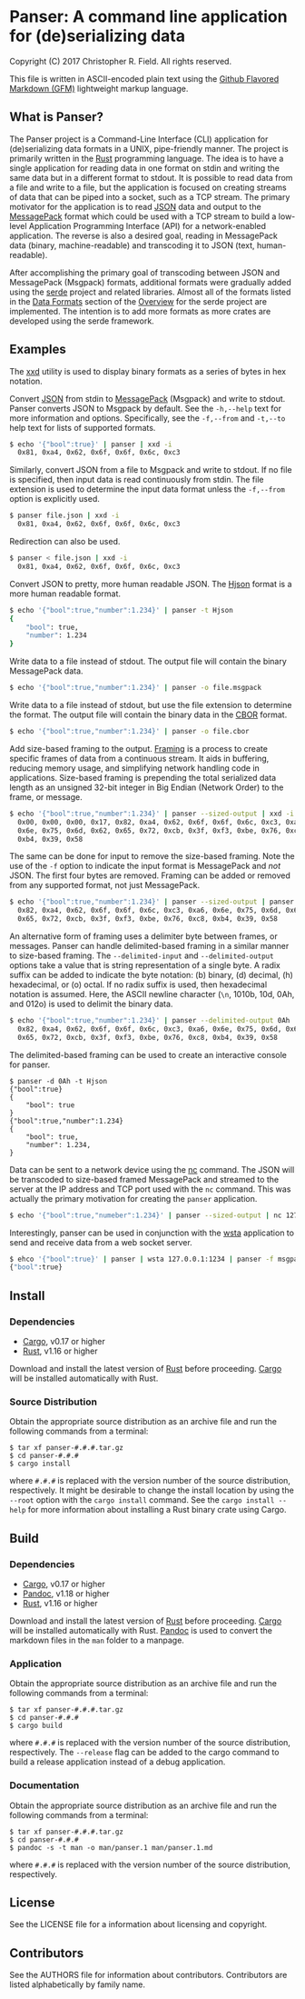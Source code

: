 # Panser: A command line application for (de)serializing data #

Copyright (C) 2017 Christopher R. Field. All rights reserved.

This file is written in ASCII-encoded plain text using the [Github Flavored Markdown (GFM)](https://help.github.com/articles/github-flavored-markdown/) lightweight markup language.

## What is Panser? ##

The Panser project is a Command-Line Interface (CLI) application for (de)serializing data formats in a UNIX, pipe-friendly manner. The project is primarily written in the [Rust](http://www.rust-lang.org) programming language. The idea is to have a single application for reading data in one format on stdin and writing the same data but in a different format to stdout. It is possible to read data from a file and write to a file, but the application is focused on creating streams of data that can be piped into a socket, such as a TCP stream. The primary motivator for the application is to read [JSON](http://www.json.org/) data and output to the [MessagePack](http://msgpack.org/index.html) format which could be used with a TCP stream to build a low-level Application Programming Interface (API) for a network-enabled application. The reverse is also a desired goal, reading in MessagePack data (binary, machine-readable) and transcoding it to JSON (text, human-readable).

After accomplishing the primary goal of transcoding between JSON and MessagePack (Msgpack) formats, additional formats were gradually added using the [serde](https://github.com/serde-rs/serde) project and related libraries. Almost all of the formats listed in the [Data Formats](https://serde.rs/#data-formats) section of the [Overview](https://serde.rs/) for the serde project are implemented. The intention is to add more formats as more crates are developed using the serde framework.

## Examples ##

The [xxd](http://linuxcommand.org/man_pages/xxd1.html) utility is used to display binary formats as a series of bytes in hex notation. 

Convert [JSON](http://www.json.org) from stdin to [MessagePack](http://msgpack.org) (Msgpack) and write to stdout. Panser converts JSON to Msgpack by default. See the `-h,--help` text for more information and options. Specifically, see the `-f,--from` and `-t,--to` help text for lists of supported formats. 

```bash
$ echo '{"bool":true}' | panser | xxd -i
  0x81, 0xa4, 0x62, 0x6f, 0x6f, 0x6c, 0xc3
```

Similarly, convert JSON from a file to Msgpack and write to stdout. If no file is specified, then input data is read continuously from stdin. The file extension is used to determine the input data format unless the `-f,--from` option is explicitly used.

```bash
$ panser file.json | xxd -i
  0x81, 0xa4, 0x62, 0x6f, 0x6f, 0x6c, 0xc3
```

Redirection can also be used.

```bash
$ panser < file.json | xxd -i
  0x81, 0xa4, 0x62, 0x6f, 0x6f, 0x6c, 0xc3
```

Convert JSON to pretty, more human readable JSON. The [Hjson](https://hjson.org) format is a more human readable format.

```bash
$ echo '{"bool":true,"number":1.234}' | panser -t Hjson
{
    "bool": true,
    "number": 1.234
}
```

Write data to a file instead of stdout. The output file will contain the binary MessagePack data.

```bash
$ echo '{"bool":true,"number":1.234}' | panser -o file.msgpack
```

Write data to a file instead of stdout, but use the file extension to determine the format. The output file will contain the binary data in the [CBOR](http://cbor.io/) format.

```bash
$ echo '{"bool":true,"number":1.234}' | panser -o file.cbor
```

Add size-based framing to the output. [Framing](https://en.wikipedia.org/wiki/Frame_(networking)) is a process to create specific frames of data from a continuous stream. It aids in buffering, reducing memory usage, and simplifying network handling code in applications. Size-based framing is prepending the total serialized data length as an unsigned 32-bit integer in Big Endian (Network Order) to the frame, or message.

```bash
$ echo '{"bool":true,"number":1.234}' | panser --sized-output | xxd -i
  0x00, 0x00, 0x00, 0x17, 0x82, 0xa4, 0x62, 0x6f, 0x6f, 0x6c, 0xc3, 0xa6,
  0x6e, 0x75, 0x6d, 0x62, 0x65, 0x72, 0xcb, 0x3f, 0xf3, 0xbe, 0x76, 0xc8,
  0xb4, 0x39, 0x58
```

The same can be done for input to remove the size-based framing. Note the use of the `-f` option to indicate the input format is MessagePack and _not_ JSON. The first four bytes are removed. Framing can be added or removed from any supported format, not just MessagePack.

```bash
$ echo '{"bool":true,"number":1.234}' | panser --sized-output | panser -f msgpack --sized-input | xxd -i
  0x82, 0xa4, 0x62, 0x6f, 0x6f, 0x6c, 0xc3, 0xa6, 0x6e, 0x75, 0x6d, 0x62,
  0x65, 0x72, 0xcb, 0x3f, 0xf3, 0xbe, 0x76, 0xc8, 0xb4, 0x39, 0x58
```

An alternative form of framing uses a delimiter byte between frames, or messages. Panser can handle delimited-based framing in a similar manner to size-based framing. The `--delimited-input` and `--delimited-output` options take a value that is string representation of a single byte. A radix suffix can be added to indicate the byte notation: (b) binary, (d) decimal, (h) hexadecimal, or (o) octal. If no radix suffix is used, then hexadecimal notation is assumed. Here, the ASCII newline character (`\n`, 1010b, 10d, 0Ah, and 012o) is used to delimit the binary data.

```bash
$ echo '{"bool":true,"number":1.234}' | panser --delimited-output 0Ah | panser -f msgpack --delimited-input 0Ah | xxd -i
  0x82, 0xa4, 0x62, 0x6f, 0x6f, 0x6c, 0xc3, 0xa6, 0x6e, 0x75, 0x6d, 0x62,
  0x65, 0x72, 0xcb, 0x3f, 0xf3, 0xbe, 0x76, 0xc8, 0xb4, 0x39, 0x58
```

The delimited-based framing can be used to create an interactive console for panser.

```
$ panser -d 0Ah -t Hjson
{"bool":true}
{
    "bool": true
}
{"bool":true,"number":1.234}
{
    "bool": true,
    "number": 1.234,
}
```

Data can be sent to a network device using the [nc](https://linux.die.net/man/1/nc) command. The JSON will be transcoded to size-based framed MessagePack and streamed to the server at the IP address and TCP port used with the `nc` command. This was actually the primary motivation for creating the `panser` application.

```bash
$ echo '{"bool":true,"numeber":1.234}' | panser --sized-output | nc 127.0.0.1 1234
```

Interestingly, panser can be used in conjunction with the [wsta](https://github.com/esphen/wsta) application to send and receive data from a web socket server.

```bash
$ ehco '{"bool":true}' | panser | wsta 127.0.0.1:1234 | panser -f msgpack -t json
{"bool":true}
```

## Install ##

### Dependencies ###

- [Cargo](https://crates.io/), v0.17 or higher
- [Rust](https://www.rust-lang.org/), v1.16 or higher

Download and install the latest version of [Rust](https://www.rust-lang.org) before proceeding. [Cargo](https://crates.io) will be installed automatically with Rust.

### Source Distribution ###

Obtain the appropriate source distribution as an archive file and run the following commands from a terminal:

    $ tar xf panser-#.#.#.tar.gz
    $ cd panser-#.#.#
    $ cargo install

where `#.#.#` is replaced with the version number of the source distribution, respectively. It might be desirable to change the install location by using the `--root` option with the `cargo install` command. See the `cargo install --help` for more information about installing a Rust binary crate using Cargo.

## Build ##

### Dependencies ###

- [Cargo](https://crates.io/), v0.17 or higher
- [Pandoc](http://pandoc.org), v1.18 or higher
- [Rust](https://www.rust-lang.org), v1.16 or higher

Download and install the latest version of [Rust](https://www.rust-lang.org) before proceeding. [Cargo](https://crates.io) will be installed automatically with Rust. [Pandoc](http://pandoc.org) is used to convert the markdown files in the `man` folder to a manpage.

### Application ###

Obtain the appropriate source distribution as an archive file and run the following commands from a terminal:

    $ tar xf panser-#.#.#.tar.gz
    $ cd panser-#.#.#
    $ cargo build

where `#.#.#` is replaced with the version number of the source distribution, respectively. The `--release` flag can be added to the cargo command to build a release application instead of a debug application. 

### Documentation ###

Obtain the appropriate source distribution as an archive file and run the following commands from a terminal:

    $ tar xf panser-#.#.#.tar.gz
    $ cd panser-#.#.#
    $ pandoc -s -t man -o man/panser.1 man/panser.1.md

where `#.#.#` is replaced with the version number of the source distribution, respectively.

## License ##

See the LICENSE file for a information about licensing and copyright.

## Contributors ##

See the AUTHORS file for information about contributors. Contributors are listed alphabetically by family name.

